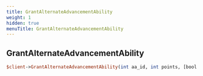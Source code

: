 ```yaml
---
title: GrantAlternateAdvancementAbility
weight: 1
hidden: true
menuTitle: GrantAlternateAdvancementAbility
---
```

## GrantAlternateAdvancementAbility
```perl
$client->GrantAlternateAdvancementAbility(int aa_id, int points, [bool ignore_cost = false])
```